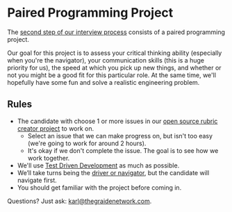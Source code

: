 # Paired Programming Project

The [second step of our interview process](https://github.com/thegraidenetwork/job-openings/blob/master/process.md) consists of a paired programming project.

Our goal for this project is to assess your critical thinking ability (especially when you're the navigator), your communication skills (this is a huge priority for us), the speed at which you pick up new things, and whether or not you might be a good fit for this particular role. At the same time, we'll hopefully have some fun and solve a realistic engineering problem.

## Rules
- The candidate with choose 1 or more issues in our [open source rubric creator project](https://github.com/thegraidenetwork/rubric-creator/issues) to work on.
  - Select an issue that we can make progress on, but isn't too easy (we're going to work for around 2 hours).
  - It's okay if we don't complete the issue. The goal is to see how we work together.
- We'll use [Test Driven Development](https://technologyconversations.com/2013/12/20/test-driven-development-tdd-example-walkthrough/) as much as possible.
- We’ll take turns being the [driver or navigator](https://gist.github.com/jordanpoulton/607a8854673d9f22c696), but the candidate will navigate first.
- You should get familiar with the project before coming in.

Questions? Just ask: [karl@thegraidenetwork.com](mailto:karl@thegraidenetwork.com).
